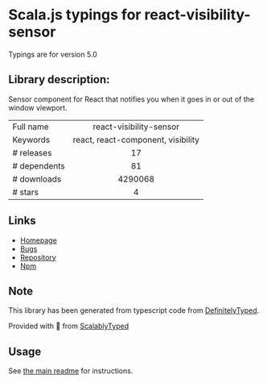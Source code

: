
# Scala.js typings for react-visibility-sensor

Typings are for version 5.0

## Library description:
Sensor component for React that notifies you when it goes in or out of the window viewport.

|                    |                 |
| ------------------ | :-------------: |
| Full name          | react-visibility-sensor |
| Keywords           | react, react-component, visibility |
| # releases         | 17 |
| # dependents       | 81 |
| # downloads        | 4290068 |
| # stars            | 4 |

## Links
- [Homepage](https://github.com/joshwnj/react-visibility-sensor#readme)
- [Bugs](https://github.com/joshwnj/react-visibility-sensor/issues)
- [Repository](https://github.com/joshwnj/react-visibility-sensor)
- [Npm](https://www.npmjs.com/package/react-visibility-sensor)
    


## Note
This library has been generated from typescript code from [DefinitelyTyped](https://definitelytyped.org).

Provided with :purple_heart: from [ScalablyTyped](https://github.com/oyvindberg/ScalablyTyped)

## Usage
See [the main readme](../../readme.md) for instructions.


